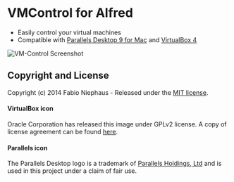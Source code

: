 VMControl for Alfred
=========

- Easily control your virtual machines
- Compatible with [Parallels Desktop 9 for Mac](http://www.parallels.com/products/desktop/) and [VirtualBox 4](virtualbox.org)

![VM-Control Screenshot](https://raw.github.com/fniephaus/alfred-vmcontrol/master/screenshot.gif)


## Copyright and License

Copyright (c) 2014 Fabio Niephaus - Released under the [MIT license](https://raw.github.com/fniephaus/alfred-vmcontrol/master/LICENSE).

#### VirtualBox icon
Oracle Corporation has released this image under GPLv2 license. A copy of license agreement can be found [here](https://www.virtualbox.org/browser/vbox/trunk/COPYING).


#### Parallels icon
The Parallels Desktop logo is a trademark of [Parallels Holdings, Ltd](http://www.parallels.com/) and is used in this project under a claim of fair use.
